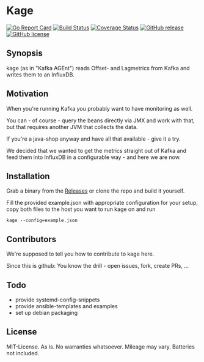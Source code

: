 # Kage

[![Go Report Card](https://goreportcard.com/badge/github.com/msales/kage)](https://goreportcard.com/report/github.com/msales/kage)
[![Build Status](https://travis-ci.org/msales/kage.svg?branch=master)](https://travis-ci.org/msales/kage)
[![Coverage Status](https://coveralls.io/repos/github/msales/kage/badge.svg?branch=master)](https://coveralls.io/github/msales/kage?branch=master)
[![GitHub release](https://img.shields.io/github/release/msales/kage.svg)](https://github.com/msales/kage/releases)
[![GitHub license](https://img.shields.io/badge/license-MIT-blue.svg)](https://raw.githubusercontent.com/msales/kage/master/LICENSE)

## Synopsis

kage (as in "Kafka AGEnt") reads Offset- and Lagmetrics from Kafka and writes them to an InfluxDB.

## Motivation

When you're running Kafka you probably want to have monitoring as well.

You can - of course - query the beans directly via JMX and work with that, but that requires another JVM that collects the data.

If you're a java-shop anyway and have all that available - give it a try.

We decided that we wanted to get the metrics straight out of Kafka and feed them into InfluxDB in a configurable way - and here we are now.

## Installation

Grab a binary from the [Releases](/releases) or clone the repo and build it yourself.

Fill the provided example.json with appropriate configuration for your setup, copy both files to the host you want to run kage on and run
```
kage --config=example.json

```

## Contributors

We're supposed to tell you how to contribute to kage here.

Since this is github: You know the drill - open issues, fork, create PRs, ...

## Todo

 * provide systemd-config-snippets
 * provide ansible-templates and examples
 * set up debian packaging

## License

MIT-License. As is. No warranties whatsoever. Mileage may vary. Batteries not included.
